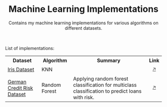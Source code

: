 <div align="center">
  <h1>Machine Learning Implementations</h1>
  Contains my machine learning implementations for various algorithms on different datasets.
</div>
<br>
<br>

List of implementations:<br>
<table>
  <tr>
    <th>Dataset</th>
    <th>Algorithm</th>
    <th>Summary</th>
    <th>Link</th>
  </tr>
  <tr>
    <td><a href="https://archive.ics.uci.edu/ml/datasets/iris">Iris Dataset</a></td>
    <td>KNN</td>
    <td></td>
    <td align="center"><a href="https://github.com/ps4449/machine-learning/tree/main/KNN_IrisDataset">🡥</a></td>
  </tr>
  <tr>
    <td><a href="https://github.com/A-Hajjej/German-Credit-classification/blob/master/german_credit_data.csv">German Credit Risk Dataset</a></td>
    <td>Random Forest</td>
    <td>Applying random forest classification for multiclass classification to predict loans with risk.</td>
    <td align="center"><a href="https://github.com/ps4449/machine-learning/tree/main/RandomForest_GermanCreditDataset">🡥</a></td>
  </tr>
</table>
